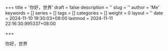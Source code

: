 +++
title = '你好，世界'
draft = false
description = ''
slug = ''
author = 'Me'
keywords = []
series = []
tags = []
categories = []
weight = 0
layout = ''
date = 2024-11-10 19:30:03+08:00
lastmod = 2024-11-11 22:16:30.995337+08:00

+++

你好，世界
